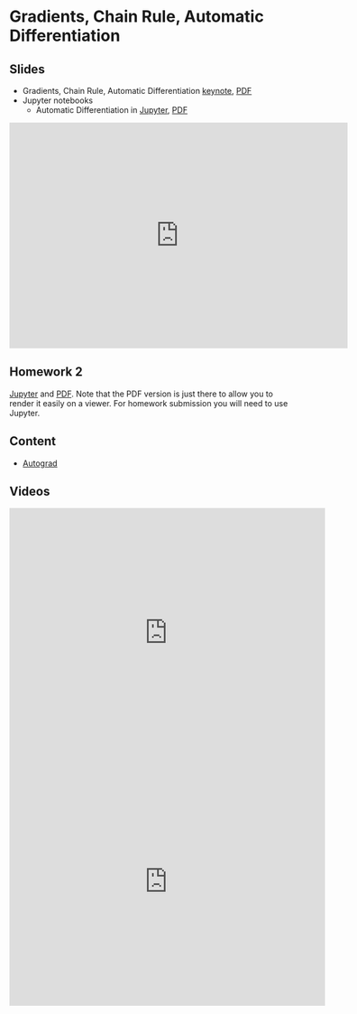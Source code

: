 # Gradients, Chain Rule, Automatic Differentiation

## Slides

* Gradients, Chain Rule, Automatic Differentiation
  [keynote](../../slides/1_29/3-Gradient.key),
  [PDF](../../slides/1_29/3-Gradient.pdf)
* Jupyter notebooks
  * Automatic Differentiation in [Jupyter](../../slides/1_29/autograd.ipynb),
  [PDF](../../slides/1_29/autograd.pdf)

<center><iframe src="http://docs.google.com/gview?url=http://courses.d2l.ai/berkeley-stat-157/slides/1_29/3-Gradient.pdf&embedded=true"
    style="width:600px; height:400px;" frameborder="0"></iframe></center>

## Homework 2

[Jupyter](../../homeworks/homework2.ipynb) and
[PDF](../../homeworks/homework2.pdf). Note that the PDF version is just
there to allow you to render it easily on a viewer. For homework
submission you will need to use Jupyter.


## Content

* [Autograd](https://en.d2l.ai/chapter_crashcourse/autograd.html)

## Videos

<center><iframe width="560" height="441" src="https://www.youtube.com/embed/50PMYG_l0Us" frameborder="0" allowfullscreen></iframe></center>

<center><iframe width="560" height="441" src="https://www.youtube.com/embed/RP0JScZG6gA" frameborder="0" allowfullscreen></iframe></center>
